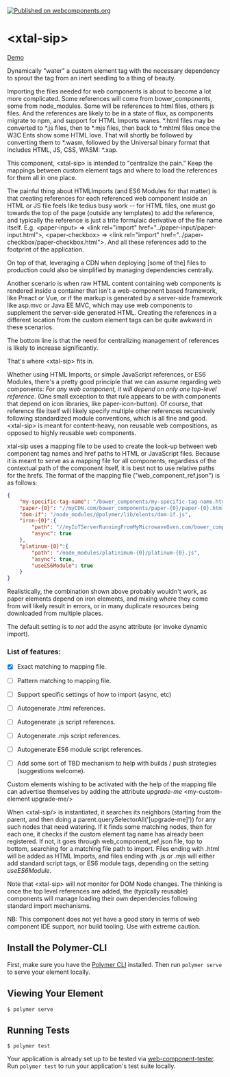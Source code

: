 [![Published on webcomponents.org](https://img.shields.io/badge/webcomponents.org-published-blue.svg)](https://www.webcomponents.org/element/bahrus/xtal-sip)

# \<xtal-sip\>

<a href="https://www.webcomponents.org/element/bahrus/xtal-sip/demo/index.html">Demo</a>

Dynamically "water" a custom element tag with the necessary dependency to sprout the tag from an inert seedling to a thing of beauty.

Importing the files needed for web components is about to become a lot more complicated.  Some references will come from bower_components, some from node_modules.  Some will be references to html files, others js files.  And the references are likely to be in a state of flux, as components migrate to npm, and support for HTML Imports wanes.  *.html files may be converted to *.js files, then to *.mjs files, then back to *.mhtml files once the W3C Ents show some HTML love.  That will shortly be followed by converting them to *.wasm, followed by the Universal binary format that includes HTML, JS, CSS, WASM: *.xap.

This component, \<xtal-sip\> is intended to "centralize the pain."  Keep the mappings between custom element tags and where to load the references for them all in one place.

The painful thing about HTMLImports (and ES6 Modules for that matter) is that creating references for each referenced web component inside an HTML or JS file feels like tedius busy work -- for HTML files, one must go towards the top of the page (outside any templates) to add the reference, and typically the reference is just a trite formulaic derivative of the file name itself.  E.g. \<paper-input\> => \<link rel="import" href="../paper-input/paper-input.html"\>, \<paper-checkbox\> => \<link rel="import" href="../paper-checkbox/paper-checkbox.html"\>.   And all these references add to the footprint of the application.

On top of that, leveraging a CDN when deploying [some of the] files to production could also be simplified by managing dependencies centrally.

Another scenario is when raw HTML content containing web components is rendered inside a container that isn't a web-component based framework, like Preact or Vue, or if the markup is generated by a server-side framework like asp.mvc or Java EE MVC, which may use web components to supplement the server-side generated HTML. Creating the references in a different location from the custom element tags can be quite awkward in these scenarios.

The bottom line is that the need for centralizing management of references is likely to increase significantly. 

That's where \<xtal-sip\> fits in.

Whether using HTML Imports, or simple JavaScript references, or ES6 Modules, there's a pretty good principle that we can assume regarding web components:  *For any web component, it will depend on only one top-level reference*.  (One small exception to that rule appears to be with components that depend on icon libraries, like paper-icon-button).  Of course, that reference file itself will likely specify multiple other references recursively following standardized module conventions, which is all fine and good.  \<xtal-sip\> is meant for content-heavy, non reusable web compositions, as opposed to highly reusable web components.  

xtal-sip uses a mapping file to be used to create the look-up between web component tag names and href paths to HTML or JavaScript files.  Because it is meant to serve as a mapping file for all components, regardless of the contextual path of the component itself, it is best not to use relative paths for the hrefs. The format of the mapping file ("web_component_ref.json") is as follows:

```json
{
    "my-specific-tag-name": "/bower_components/my-specific-tag-name.html",
    "paper-{0}": "//myCDN.com/bower_components/paper-{0}/paper-{0}.html",
    "dom-if": "/node_modules/@polymer/lib/elents/dom-if.js",
    "iron-{0}":{
        "path": "//myIoTServerRunningFromMyMicrowaveOven.com/bower_components/iron-{0}/iron-{0}.html",
        "async": true
    },
    "platinum-{0}":{
        "path": "/node_modules/platinimum-{0}/platinum-{0}.js",
        "async": true,
        "useES6Module": true
    }
}
```
Realistically, the combination shown above probably wouldn't work, as paper elements depend on iron elements, and mixing where they come from will likely result in errors, or in many duplicate resources being downloaded from multiple places. 

The default setting is to *not* add the async attribute (or invoke dynamic import).

### List of features:

- [x] Exact matching to mapping file.
- [ ] Pattern matching to mapping file.
- [ ] Support specific settings of how to import (async, etc)
- [ ] Autogenerate .html references.
- [ ] Autogenerate .js script references.
- [ ] Autogenerate .mjs script references.
- [ ] Autogenerate ES6 module script references.
- [ ] Add some sort of TBD mechanism to help with builds / push strategies (suggestions welcome).
  

Custom elements wishing to be activated with the help of the mapping file can advertise themselves by adding the attribute _upgrade-me_ \<my-custom-element upgrade-me/>

When \<xtal-sip/> is instantiated, it searches its neighbors (starting from the parent, and then doing a parent.querySelectorAll('[upgrade-me]')) for any such nodes that need watering.  If it finds some matching nodes, then for each one, it checks if the custom element tag name has already been registered.  If not, it goes through web_component_ref.json file, top to bottom, searching for a matching file path to import. Files ending with .html will be added as HTML Imports, and files ending with .js or .mjs will either add standard script tags, or ES6 module tags, depending on the setting _useES6Module_.

Note that \<xtal-sip> will *not* monitor for DOM Node changes.  The thinking is once the top level references are added, the (typically reusable) components will manage loading their own dependencies following standard import mechanisms.

NB:  This component does not yet have a good story in terms of web component IDE support, nor build tooling.  Use with extreme caution.

## Install the Polymer-CLI

First, make sure you have the [Polymer CLI](https://www.npmjs.com/package/polymer-cli) installed. Then run `polymer serve` to serve your element locally.

## Viewing Your Element

```
$ polymer serve
```

## Running Tests

```
$ polymer test
```

Your application is already set up to be tested via [web-component-tester](https://github.com/Polymer/web-component-tester). Run `polymer test` to run your application's test suite locally.
